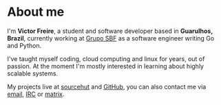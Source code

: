 # About me

I'm **Victor Freire**, a student and software developer based in **Guarulhos,
Brazil**, currently working at [Grupo SBF](https://ri.gruposbf.com.br/) as a
software engineer writing Go and Python.

I've taught myself coding, cloud computing and linux for years, out of passion.
At the moment I'm mostly interested in learning about highly scalable systems.

My projects live at [sourcehut](https://git.sr.ht/~glorifiedgluer) and
[GitHub](https://github.com/ratsclub), you can also contact me via
[email](mailto:victor@freire.dev.br),
[IRC](ircs://irc.libera.chat/emersion,isuser) or
[matrix](https://matrix.to/#/@stoicallyincorrect:mdzk.app).
